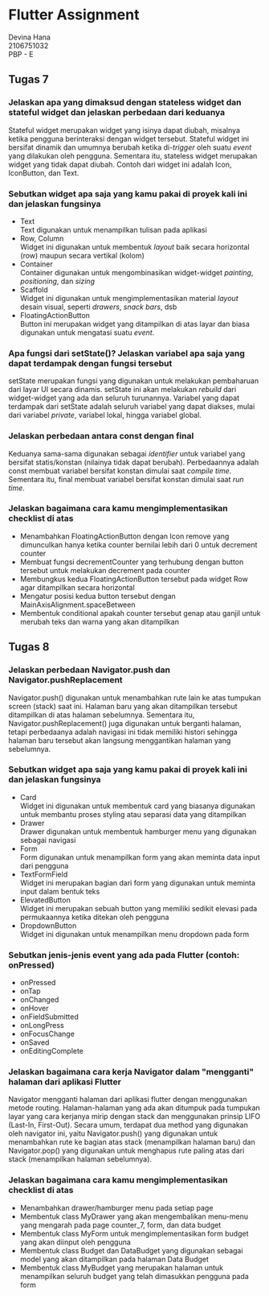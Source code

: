# Flutter Assignment

Devina Hana<br>
2106751032<br>
PBP - E<br>

## Tugas 7
### Jelaskan apa yang dimaksud dengan stateless widget dan stateful widget dan jelaskan perbedaan dari keduanya
Stateful widget merupakan widget yang isinya dapat diubah, misalnya ketika pengguna berinteraksi dengan widget tersebut. Stateful widget ini bersifat dinamik dan umumnya berubah ketika di-_trigger_ oleh suatu _event_ yang dilakukan oleh pengguna. Sementara itu, stateless widget merupakan widget yang tidak dapat diubah. Contoh dari widget ini adalah Icon, IconButton, dan Text.

### Sebutkan widget apa saja yang kamu pakai di proyek kali ini dan jelaskan fungsinya
* Text<br>
Text digunakan untuk menampilkan tulisan pada aplikasi
* Row, Column<br>
Widget ini digunakan untuk membentuk _layout_ baik secara horizontal (row) maupun secara vertikal (kolom)
* Container <br>
Container digunakan untuk mengombinasikan widget-widget _painting_, _positioning_, dan _sizing_ 
* Scaffold <br>
Widget ini digunakan untuk mengimplementasikan material _layout_ desain visual, seperti _drawers_, _snack bars_, dsb
* FloatingActionButton <br>
Button ini merupakan widget yang ditampilkan di atas layar dan biasa digunakan untuk mengatasi suatu _event_. 

###  Apa fungsi dari setState()? Jelaskan variabel apa saja yang dapat terdampak dengan fungsi tersebut
setState merupakan fungsi yang digunakan untuk melakukan pembaharuan dari layar UI secara dinamis. setState ini akan melakukan _rebuild_ dari widget-widget yang ada dan seluruh turunannya. Variabel yang dapat terdampak dari setState adalah seluruh variabel yang dapat diakses, mulai dari variabel _private_, variabel lokal, hingga variabel global.

### Jelaskan perbedaan antara const dengan final
Keduanya sama-sama digunakan sebagai _identifier_ untuk variabel yang bersifat statis/konstan (nilainya tidak dapat berubah). Perbedaannya adalah const membuat variabel bersifat konstan dimulai saat _compile time_. Sementara itu, final membuat variabel bersifat konstan dimulai saat _run time_. 

### Jelaskan bagaimana cara kamu mengimplementasikan checklist di atas
* Menambahkan FloatingActionButton dengan Icon remove yang dimunculkan hanya ketika counter bernilai lebih dari 0 untuk decrement counter
* Membuat fungsi decrementCounter yang terhubung dengan button tersebut untuk melakukan decrement pada counter
* Membungkus kedua FloatingActionButton tersebut pada widget Row agar ditampilkan secara horizontal
* Mengatur posisi kedua button tersebut dengan MainAxisAlignment.spaceBetween
* Membentuk conditional apakah counter tersebut genap atau ganjil untuk merubah teks dan warna yang akan ditampilkan

## Tugas 8
### Jelaskan perbedaan Navigator.push dan Navigator.pushReplacement
Navigator.push() digunakan untuk menambahkan rute lain ke atas tumpukan screen (stack) saat ini. Halaman baru yang akan ditampilkan tersebut ditampilkan di atas halaman sebelumnya. Sementara itu, Navigator.pushReplacement() juga digunakan untuk berganti halaman, tetapi perbedaanya adalah navigasi ini tidak memiliki histori sehingga halaman baru tersebut akan langsung menggantikan halaman yang sebelumnya.

### Sebutkan widget apa saja yang kamu pakai di proyek kali ini dan jelaskan fungsinya
* Card<br>
Widget ini digunakan untuk membentuk card yang biasanya digunakan untuk membantu proses styling atau separasi data yang ditampilkan
* Drawer<br>
Drawer digunakan untuk membentuk hamburger menu yang digunakan sebagai navigasi
* Form<br>
Form digunakan untuk menampilkan form yang akan meminta data input dari pengguna
* TextFormField<br>
Widget ini merupakan bagian dari form yang digunakan untuk meminta input dalam bentuk teks
* ElevatedButton<br>
Widget ini merupakan sebuah button yang memiliki sedikit elevasi pada permukaannya ketika ditekan oleh pengguna
* DropdownButton<br>
Widget ini digunakan untuk menampilkan menu dropdown pada form

### Sebutkan jenis-jenis event yang ada pada Flutter (contoh: onPressed)
* onPressed
* onTap
* onChanged
* onHover
* onFieldSubmitted
* onLongPress
* onFocusChange
* onSaved
* onEditingComplete

### Jelaskan bagaimana cara kerja Navigator dalam "mengganti" halaman dari aplikasi Flutter
Navigator mengganti halaman dari aplikasi flutter dengan menggunakan metode routing. Halaman-halaman yang ada akan ditumpuk pada tumpukan layar yang cara kerjanya mirip dengan stack dan menggunakan prinsip LIFO (Last-In, First-Out). Secara umum, terdapat dua method yang digunakan oleh navigator ini, yaitu Navigator.push() yang digunakan untuk menambahkan rute ke bagian atas stack (menampilkan halaman baru) dan Navigator.pop() yang digunakan untuk menghapus rute paling atas dari stack (menampilkan halaman sebelumnya).


### Jelaskan bagaimana cara kamu mengimplementasikan checklist di atas
* Menambahkan drawer/hamburger menu pada setiap page
* Membentuk class MyDrawer yang akan mengembalikan menu-menu yang mengarah pada page counter_7, form, dan data budget
* Membentuk class MyForm untuk mengimplementasikan form budget yang akan diinput oleh pengguna
* Membentuk class Budget dan DataBudget yang digunakan sebagai model yang akan ditampilkan pada halaman Data Budget
* Membentuk class MyBudget yang merupakan halaman untuk menampilkan seluruh budget yang telah dimasukkan pengguna pada form